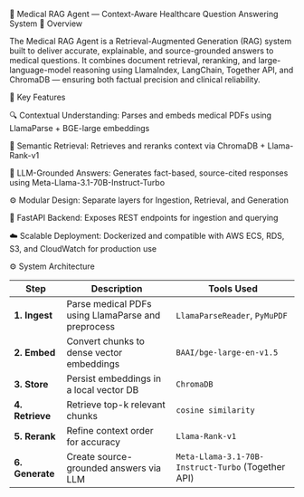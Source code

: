 🧠 Medical RAG Agent — Context-Aware Healthcare Question Answering System
🚀 Overview

The Medical RAG Agent is a Retrieval-Augmented Generation (RAG) system built to deliver accurate, explainable, and source-grounded answers to medical questions.
It combines document retrieval, reranking, and large-language-model reasoning using LlamaIndex, LangChain, Together API, and ChromaDB — ensuring both factual precision and clinical reliability.

🧩 Key Features

🔍 Contextual Understanding: Parses and embeds medical PDFs using LlamaParse + BGE-large embeddings

🧠 Semantic Retrieval: Retrieves and reranks context via ChromaDB + Llama-Rank-v1

💬 LLM-Grounded Answers: Generates fact-based, source-cited responses using Meta-Llama-3.1-70B-Instruct-Turbo

⚙️ Modular Design: Separate layers for Ingestion, Retrieval, and Generation

🚀 FastAPI Backend: Exposes REST endpoints for ingestion and querying

☁️ Scalable Deployment: Dockerized and compatible with AWS ECS, RDS, S3, and CloudWatch for production use


⚙️ System Architecture




| Step            | Description                                        | Tools Used                                         |
| --------------- | -------------------------------------------------- | -------------------------------------------------- |
| **1. Ingest**   | Parse medical PDFs using LlamaParse and preprocess | `LlamaParseReader`, `PyMuPDF`                      |
| **2. Embed**    | Convert chunks to dense vector embeddings          | `BAAI/bge-large-en-v1.5`                           |
| **3. Store**    | Persist embeddings in a local vector DB            | `ChromaDB`                                         |
| **4. Retrieve** | Retrieve top-k relevant chunks                     | `cosine similarity`                                |
| **5. Rerank**   | Refine context order for accuracy                  | `Llama-Rank-v1`                                    |
| **6. Generate** | Create source-grounded answers via LLM             | `Meta-Llama-3.1-70B-Instruct-Turbo` (Together API) |



